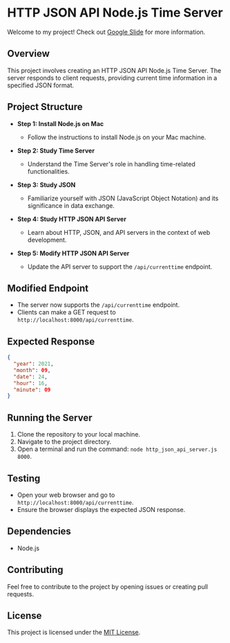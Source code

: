 # HTTP JSON API Node.js Time Server

Welcome to my project! Check out [Google Slide](https://docs.google.com/presentation/d/1oDltXi-zH3yTM2UU9gfCrWphyzv2siHk60KmDdomaLA/edit?usp=sharing) for more information.


## Overview
This project involves creating an HTTP JSON API Node.js Time Server. The server responds to client requests, providing current time information in a specified JSON format.

## Project Structure
- **Step 1: Install Node.js on Mac**
  - Follow the instructions to install Node.js on your Mac machine.

- **Step 2: Study Time Server**
  - Understand the Time Server's role in handling time-related functionalities.

- **Step 3: Study JSON**
  - Familiarize yourself with JSON (JavaScript Object Notation) and its significance in data exchange.

- **Step 4: Study HTTP JSON API Server**
  - Learn about HTTP, JSON, and API servers in the context of web development.

- **Step 5: Modify HTTP JSON API Server**
  - Update the API server to support the `/api/currenttime` endpoint.

## Modified Endpoint
- The server now supports the `/api/currenttime` endpoint.
- Clients can make a GET request to `http://localhost:8000/api/currenttime`.

## Expected Response
```json
{
  "year": 2021,
  "month": 09,
  "date": 24,
  "hour": 16,
  "minute": 09
}
```

## Running the Server
1. Clone the repository to your local machine.
2. Navigate to the project directory.
3. Open a terminal and run the command: `node http_json_api_server.js 8000`.

## Testing
- Open your web browser and go to `http://localhost:8000/api/currenttime`.
- Ensure the browser displays the expected JSON response.

## Dependencies
- Node.js

## Contributing
Feel free to contribute to the project by opening issues or creating pull requests.

## License
This project is licensed under the [MIT License](LICENSE).
```

